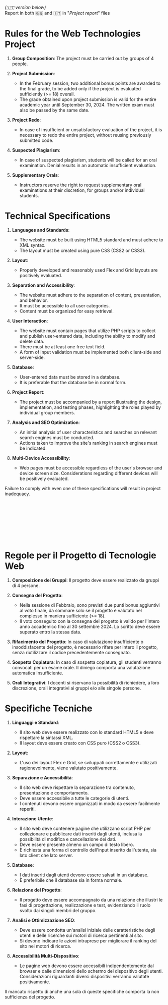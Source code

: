 _(🇮🇹 version below)_  
Report in both 🇬🇧 and 🇮🇹 in "_Project report_" files
# Rules for the Web Technologies Project

1. **Group Composition**: The project must be carried out by groups of 4 people.

2. **Project Submission**:
   - In the February session, two additional bonus points are awarded to the final grade, to be added only if the project is evaluated sufficiently (>= 18) overall.
   - The grade obtained upon project submission is valid for the entire academic year until September 30, 2024. The written exam must also be passed by the same date.
   
3. **Project Redo**:
   - In case of insufficient or unsatisfactory evaluation of the project, it is necessary to redo the entire project, without reusing previously submitted code.

4. **Suspected Plagiarism**:
   - In case of suspected plagiarism, students will be called for an oral examination. Denial results in an automatic insufficient evaluation.

5. **Supplementary Orals**:
   - Instructors reserve the right to request supplementary oral examinations at their discretion, for groups and/or individual students.

# Technical Specifications

1. **Languages and Standards**:
   - The website must be built using HTML5 standard and must adhere to XML syntax.
   - The layout must be created using pure CSS (CSS2 or CSS3).

2. **Layout**:
   - Properly developed and reasonably used Flex and Grid layouts are positively evaluated.

3. **Separation and Accessibility**:
   - The website must adhere to the separation of content, presentation, and behavior.
   - It must be accessible to all user categories.
   - Content must be organized for easy retrieval.

4. **User Interaction**:
   - The website must contain pages that utilize PHP scripts to collect and publish user-entered data, including the ability to modify and delete data.
   - There must be at least one free text field.
   - A form of input validation must be implemented both client-side and server-side.

5. **Database**:
   - User-entered data must be stored in a database.
   - It is preferable that the database be in normal form.

6. **Project Report**:
   - The project must be accompanied by a report illustrating the design, implementation, and testing phases, highlighting the roles played by individual group members.

7. **Analysis and SEO Optimization**:
   - An initial analysis of user characteristics and searches on relevant search engines must be conducted.
   - Actions taken to improve the site's ranking in search engines must be indicated.

8. **Multi-Device Accessibility**:
   - Web pages must be accessible regardless of the user's browser and device screen size. Considerations regarding different devices will be positively evaluated.

Failure to comply with even one of these specifications will result in project inadequacy.

<br><br>
---
<br><br>
# Regole per il Progetto di Tecnologie Web

1. **Composizione dei Gruppi**: Il progetto deve essere realizzato da gruppi di 4 persone.

2. **Consegna del Progetto**: 
   - Nella sessione di Febbraio, sono previsti due punti bonus aggiuntivi al voto finale, da sommare solo se il progetto è valutato nel complesso in maniera sufficiente (>= 18).
   - Il voto conseguito con la consegna del progetto è valido per l'intero anno accademico fino al 30 settembre 2024. Lo scritto deve essere superato entro la stessa data.
   
3. **Rifacimento del Progetto**: In caso di valutazione insufficiente o insoddisfacente del progetto, è necessario rifare per intero il progetto, senza riutilizzare il codice precedentemente consegnato.

4. **Sospetta Copiatura**: In caso di sospetta copiatura, gli studenti verranno convocati per un esame orale. Il diniego comporta una valutazione automatica insufficiente.

5. **Orali Integrativi**: I docenti si riservano la possibilità di richiedere, a loro discrezione, orali integrativi ai gruppi e/o alle singole persone.

# Specifiche Tecniche

1. **Linguaggi e Standard**:
   - Il sito web deve essere realizzato con lo standard HTML5 e deve rispettare la sintassi XML.
   - Il layout deve essere creato con CSS puro (CSS2 o CSS3).

2. **Layout**:
   - L'uso dei layout Flex e Grid, se sviluppati correttamente e utilizzati ragionevolmente, viene valutato positivamente.
   
3. **Separazione e Accessibilità**:
   - Il sito web deve rispettare la separazione tra contenuto, presentazione e comportamento.
   - Deve essere accessibile a tutte le categorie di utenti.
   - I contenuti devono essere organizzati in modo da essere facilmente reperiti.

4. **Interazione Utente**:
   - Il sito web deve contenere pagine che utilizzano script PHP per collezionare e pubblicare dati inseriti dagli utenti, inclusa la possibilità di modifica e cancellazione dei dati.
   - Deve essere presente almeno un campo di testo libero.
   - È richiesta una forma di controllo dell'input inserito dall'utente, sia lato client che lato server.
   
5. **Database**:
   - I dati inseriti dagli utenti devono essere salvati in un database.
   - È preferibile che il database sia in forma normale.

6. **Relazione del Progetto**:
   - Il progetto deve essere accompagnato da una relazione che illustri le fasi di progettazione, realizzazione e test, evidenziando il ruolo svolto dai singoli membri del gruppo.

7. **Analisi e Ottimizzazione SEO**:
   - Deve essere condotta un'analisi iniziale delle caratteristiche degli utenti e delle ricerche sui motori di ricerca pertinenti al sito.
   - Si devono indicare le azioni intraprese per migliorare il ranking del sito nei motori di ricerca.

8. **Accessibilità Multi-Dispositivo**:
   - Le pagine web devono essere accessibili indipendentemente dal browser e dalle dimensioni dello schermo del dispositivo degli utenti. Considerazioni riguardanti diversi dispositivi verranno valutate positivamente.

Il mancato rispetto di anche una sola di queste specifiche comporta la non sufficienza del progetto.